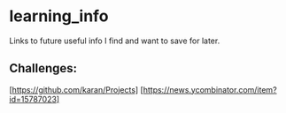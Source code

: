# learning_info
Links to future useful info I find and want to save for later.
## Challenges:
[https://github.com/karan/Projects]
[https://news.ycombinator.com/item?id=15787023]
